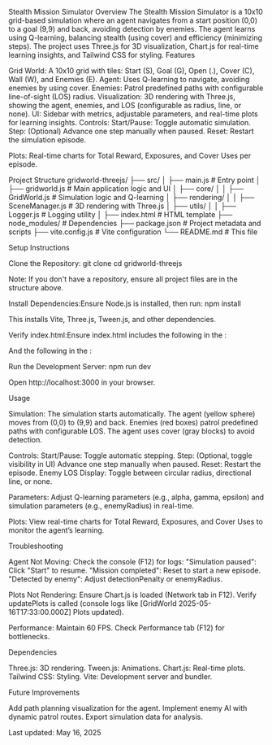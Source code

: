 Stealth Mission Simulator
Overview
The Stealth Mission Simulator is a 10x10 grid-based simulation where an agent navigates from a start position (0,0) to a goal (9,9) and back, avoiding detection by enemies. The agent learns using Q-learning, balancing stealth (using cover) and efficiency (minimizing steps). The project uses Three.js for 3D visualization, Chart.js for real-time learning insights, and Tailwind CSS for styling.
Features

Grid World: A 10x10 grid with tiles: Start (S), Goal (G), Open (.), Cover (C), Wall (W), and Enemies (E).
Agent: Uses Q-learning to navigate, avoiding enemies by using cover.
Enemies: Patrol predefined paths with configurable line-of-sight (LOS) radius.
Visualization: 3D rendering with Three.js, showing the agent, enemies, and LOS (configurable as radius, line, or none).
UI: Sidebar with metrics, adjustable parameters, and real-time plots for learning insights.
Controls:
Start/Pause: Toggle automatic simulation.
Step: (Optional) Advance one step manually when paused.
Reset: Restart the simulation episode.


Plots: Real-time charts for Total Reward, Exposures, and Cover Uses per episode.

Project Structure
gridworld-threejs/
  ├── src/
  │   ├── main.js              # Entry point
  │   ├── gridworld.js         # Main application logic and UI
  │   ├── core/
  │   │   ├── GridWorld.js     # Simulation logic and Q-learning
  │   ├── rendering/
  │   │   ├── SceneManager.js  # 3D rendering with Three.js
  │   ├── utils/
  │   │   ├── Logger.js        # Logging utility
  │   ├── index.html           # HTML template
  ├── node_modules/            # Dependencies
  ├── package.json             # Project metadata and scripts
  ├── vite.config.js           # Vite configuration
  └── README.md                # This file

Setup Instructions

Clone the Repository:
git clone <repository-url>
cd gridworld-threejs

Note: If you don't have a repository, ensure all project files are in the structure above.

Install Dependencies:Ensure Node.js is installed, then run:
npm install

This installs Vite, Three.js, Tween.js, and other dependencies.

Verify index.html:Ensure index.html includes the following in the <head>:
<link href="https://cdn.jsdelivr.net/npm/tailwindcss@2.2.19/dist/tailwind.min.css" rel="stylesheet">
<script src="https://cdn.jsdelivr.net/npm/chart.js@4.4.4/dist/chart.umd.min.js"></script>

And the following in the <body>:
<canvas id="canvas" class="absolute inset-0"></canvas>
<div id="controls" class="z-10"></div>
<script type="module" src="/src/main.js"></script>


Run the Development Server:
npm run dev

Open http://localhost:3000 in your browser.


Usage

Simulation:
The simulation starts automatically. The agent (yellow sphere) moves from (0,0) to (9,9) and back.
Enemies (red boxes) patrol predefined paths with configurable LOS.
The agent uses cover (gray blocks) to avoid detection.


Controls:
Start/Pause: Toggle automatic stepping.
Step: (Optional, toggle visibility in UI) Advance one step manually when paused.
Reset: Restart the episode.
Enemy LOS Display: Toggle between circular radius, directional line, or none.


Parameters:
Adjust Q-learning parameters (e.g., alpha, gamma, epsilon) and simulation parameters (e.g., enemyRadius) in real-time.


Plots:
View real-time charts for Total Reward, Exposures, and Cover Uses to monitor the agent’s learning.



Troubleshooting

Agent Not Moving:
Check the console (F12) for logs:
"Simulation paused": Click "Start" to resume.
"Mission completed": Reset to start a new episode.
"Detected by enemy": Adjust detectionPenalty or enemyRadius.




Plots Not Rendering:
Ensure Chart.js is loaded (Network tab in F12).
Verify updatePlots is called (console logs like [GridWorld 2025-05-16T17:33:00.000Z] Plots updated).


Performance:
Maintain 60 FPS. Check Performance tab (F12) for bottlenecks.



Dependencies

Three.js: 3D rendering.
Tween.js: Animations.
Chart.js: Real-time plots.
Tailwind CSS: Styling.
Vite: Development server and bundler.

Future Improvements

Add path planning visualization for the agent.
Implement enemy AI with dynamic patrol routes.
Export simulation data for analysis.

Last updated: May 16, 2025
